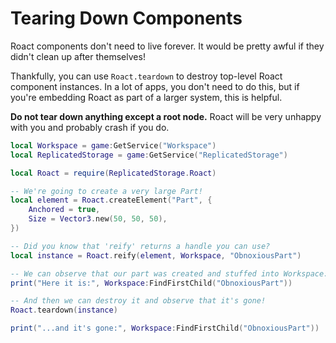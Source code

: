 # Tearing Down Components
Roact components don't need to live forever. It would be pretty awful if they didn't clean up after themselves!

Thankfully, you can use `Roact.teardown` to destroy top-level Roact component instances. In a lot of apps, you don't need to do this, but if you're embedding Roact as part of a larger system, this is helpful.

**Do not tear down anything except a root node.** Roact will be very unhappy with you and probably crash if you do.

```lua
local Workspace = game:GetService("Workspace")
local ReplicatedStorage = game:GetService("ReplicatedStorage")

local Roact = require(ReplicatedStorage.Roact)

-- We're going to create a very large Part!
local element = Roact.createElement("Part", {
	Anchored = true,
	Size = Vector3.new(50, 50, 50),
})

-- Did you know that 'reify' returns a handle you can use?
local instance = Roact.reify(element, Workspace, "ObnoxiousPart")

-- We can observe that our part was created and stuffed into Workspace:
print("Here it is:", Workspace:FindFirstChild("ObnoxiousPart"))

-- And then we can destroy it and observe that it's gone!
Roact.teardown(instance)

print("...and it's gone:", Workspace:FindFirstChild("ObnoxiousPart"))
```